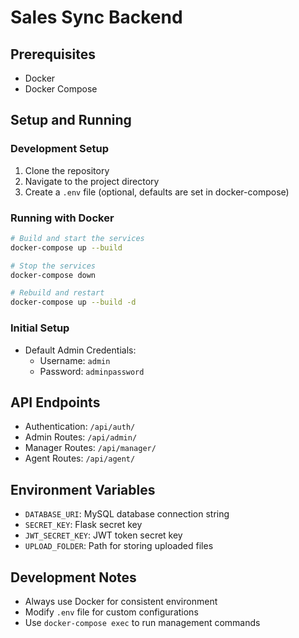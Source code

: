 # Sales Sync Backend

## Prerequisites
- Docker
- Docker Compose

## Setup and Running

### Development Setup
1. Clone the repository
2. Navigate to the project directory
3. Create a `.env` file (optional, defaults are set in docker-compose)

### Running with Docker
```bash
# Build and start the services
docker-compose up --build

# Stop the services
docker-compose down

# Rebuild and restart
docker-compose up --build -d
```

### Initial Setup
- Default Admin Credentials:
  - Username: `admin`
  - Password: `adminpassword`

## API Endpoints
- Authentication: `/api/auth/`
- Admin Routes: `/api/admin/`
- Manager Routes: `/api/manager/`
- Agent Routes: `/api/agent/`

## Environment Variables
- `DATABASE_URI`: MySQL database connection string
- `SECRET_KEY`: Flask secret key
- `JWT_SECRET_KEY`: JWT token secret key
- `UPLOAD_FOLDER`: Path for storing uploaded files

## Development Notes
- Always use Docker for consistent environment
- Modify `.env` file for custom configurations
- Use `docker-compose exec` to run management commands